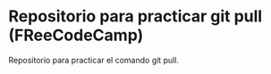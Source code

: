 # Repositorio para practicar git pull (FReeCodeCamp)
Repositorio para practicar el comando git pull. 

